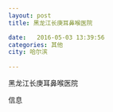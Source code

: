 ```yaml
--- 
layout: post 
title: 黑龙江长庚耳鼻喉医院

date:   2016-05-03 13:39:56 
categories: 其他  
city: 哈尔滨
  
--- 
```

   
黑龙江长庚耳鼻喉医院

信息

